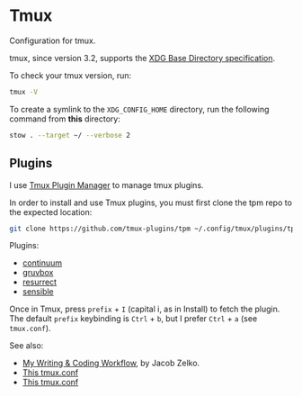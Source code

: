 # Tmux

Configuration for tmux.

tmux, since version 3.2, supports the [XDG Base Directory specification](https://wiki.archlinux.org/title/XDG_Base_Directory).

To check your tmux version, run:

```sh
tmux -V
```

To create a symlink to the `XDG_CONFIG_HOME` directory, run the following command from **this** directory:

```sh
stow . --target ~/ --verbose 2
```

## Plugins

I use [Tmux Plugin Manager](https://github.com/tmux-plugins/tpm) to manage tmux plugins.

In order to install and use Tmux plugins, you must first clone the tpm repo to the expected location:

```sh
git clone https://github.com/tmux-plugins/tpm ~/.config/tmux/plugins/tpm
```

Plugins:

- [continuum](https://github.com/tmux-plugins/tmux-continuum)
- [gruvbox](https://github.com/egel/tmux-gruvbox)
- [resurrect](https://github.com/tmux-plugins/tmux-resurrect)
- [sensible](https://github.com/tmux-plugins/tmux-sensible)

Once in Tmux, press `prefix` + `I` (capital i, as in Install) to fetch the plugin.
The default `prefix` keybinding is `Ctrl` + `b`, but I prefer `Ctrl` + `a` (see `tmux.conf`).

See also:

- [My Writing & Coding Workflow](http://jacobzelko.com/workflow/), by Jacob Zelko.
- [This tmux.conf](https://gist.github.com/rodricels/7951c3bd505d343b07309b76188af9b3)
- [This tmux.conf](https://github.com/wbkang/wbk-stow/blob/master/tmux-config/.tmux.conf)